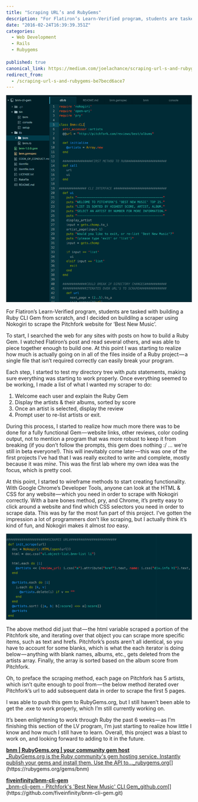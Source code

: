 ```yaml
---
title: "Scraping URL’s and RubyGems"
description: "For Flatiron’s Learn-Verified program, students are tasked with building a Ruby CLI Gem from scratch, and I decided on buildilng a scraper using Nokogiri to scrape the Pitchfork website for ‘Best New…"
date: "2016-02-24T16:39:39.351Z"
categories: 
  - Web Development
  - Rails
  - Rubygems

published: true
canonical_link: https://medium.com/joelachance/scraping-url-s-and-rubygems-be7becd6ace7
redirect_from:
  - /scraping-url-s-and-rubygems-be7becd6ace7
---
```


![](./asset-1.png)

For Flatiron’s Learn-Verified program, students are tasked with building a Ruby CLI Gem from scratch, and I decided on buildilng a scraper using Nokogiri to scrape the Pitchfork website for ‘Best New Music’.

To start, I searched the web for any sites with posts on how to build a Ruby Gem. I watched Flatiron’s post and read several others, and was able to piece together enough to build one. At this point I was starting to realize how much is actually going on in all of the files inside of a Ruby project — a single file that isn’t required correctly can easily break your program.

Each step, I started to test my directory tree with _puts_ statements, making sure everything was starting to work properly. Once everything seemed to be working, I made a list of what I wanted my scraper to do:

1.  Welcome each user and explain the Ruby Gem
2.  Display the artists & their albums, sorted by score
3.  Once an artist is selected, display the review
4.  Prompt user to re-list artists or exit.

During this process, I started to realize how much more there was to be done for a fully functional Gem — website links, other reviews, color coding output, not to mention a program that was more robust to keep it from breaking (if you don’t follow the prompts, this gem does nothing :/ … we’re still in beta everyone!). This will inevitably come later — this was one of the first projects I’ve had that I was really excited to write and complete, mostly because it was _mine_. This was the first lab where my own idea was the focus, which is pretty cool.

At this point, I started to wireframe methods to start creating functionality. With Google Chrome’s Developer Tools, anyone can look at the HTML & CSS for any website — which you need in order to scrape with Nokogiri correctly. With a bare bones method, pry, and Chrome, it’s pretty easy to click around a website and find which CSS selectors you need in order to scrape data. This was by far the most fun part of this project. I’ve gotten the impression a lot of programmers don’t like scraping, but I actually think it’s kind of fun, and Nokogiri makes it almost _too_ easy.

![](./asset-2.png)

The above method did just that — the html variable scraped a portion of the Pitchfork site, and iterating over that object you can scrape more specific items, such as text and hrefs. Pitchfork’s posts aren’t all identical, so you have to account for some blanks, which is what the each iterator is doing below — anything with blank names, albums, etc., gets deleted from the artists array. Finally, the array is sorted based on the album score from Pitchfork.

Oh, to preface the scraping method, each page on Pitchfork has 5 artists, which isn’t quite enough to pool from — the below method iterated over Pitchfork’s url to add subsequent data in order to scrape the first 5 pages.

I was able to push this gem to RubyGems.org, but I still haven’t been able to get the .exe to work properly, which I’m still currently working on.

It’s been enlightening to work through Ruby the past 6 weeks — as I’m finishing this section of the LV program, I’m just starting to realize how little I know and how much I still have to learn. Overall, this project was a blast to work on, and looking forward to adding to it in the future.

[**bnm | RubyGems.org | your community gem host**  
_RubyGems.org is the Ruby community's gem hosting service. Instantly publish your gems and install them. Use the API to…_rubygems.org](https://rubygems.org/gems/bnm "https://rubygems.org/gems/bnm")[](https://rubygems.org/gems/bnm)

[**fiveinfinity/bnm-cli-gem**  
_bnm-cli-gem - Pitchfork's 'Best New Music' CLI Gem_github.com](https://github.com/fiveinfinity/bnm-cli-gem.git "https://github.com/fiveinfinity/bnm-cli-gem.git")[](https://github.com/fiveinfinity/bnm-cli-gem.git)
